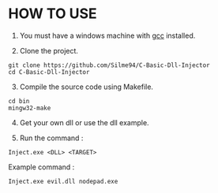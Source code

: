 # HOW TO USE

1. You must have a windows machine with [gcc](https://sourceforge.net/projects/mingw-w64/) installed.

2. Clone the project.
```
git clone https://github.com/Silme94/C-Basic-Dll-Injector
cd C-Basic-Dll-Injector
```
3. Compile the source code using Makefile.
```
cd bin
mingw32-make
```
4. Get your own dll or use the dll example.

5. Run the command : 
```
Inject.exe <DLL> <TARGET>
```
Example command :
```
Inject.exe evil.dll nodepad.exe
```
